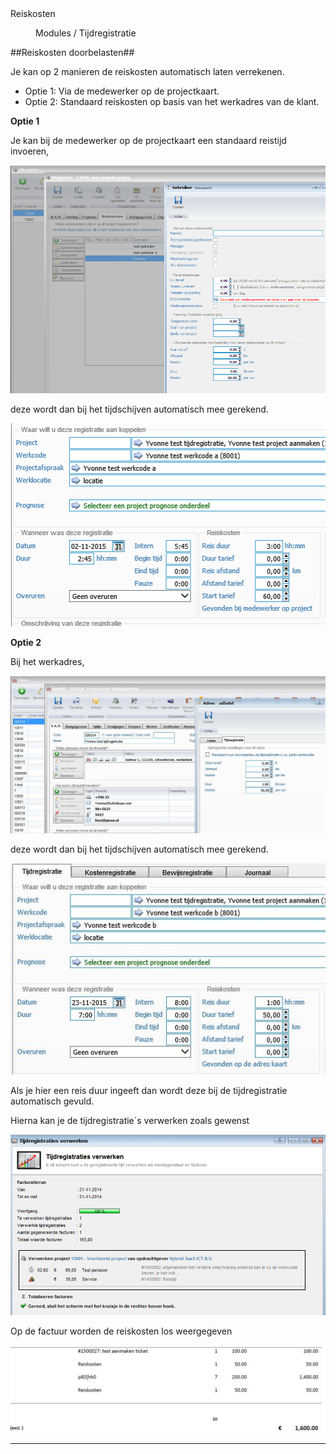 <properties>
	<page>
		<title>Reiskosten</title>
		<description>Reiskosten</description>
	</page>
	<menu>
		<position>Modules / Tijdregistratie</position>
		<title>Reiskosten</title>
	</menu>
</properties>

##Reiskosten doorbelasten##

Je kan op 2 manieren de reiskosten automatisch laten verrekenen.

* Optie 1: Via de medewerker op de projectkaart.
* Optie 2: Standaard reiskosten op basis van het werkadres van de klant.

**Optie 1**

Je kan bij de medewerker op de projectkaart een standaard reistijd invoeren, 

![](images/1.jpg)


deze wordt dan bij het tijdschijven automatisch mee gerekend.

![](images/2.jpg)


**Optie 2**

Bij het werkadres, 

![](images/3.jpg)

deze wordt dan bij het tijdschijven automatisch mee gerekend.

![](images/4.jpg) 

Als je hier een reis duur ingeeft dan wordt deze bij de tijdregistratie automatisch gevuld.

Hierna kan je de tijdregistratie´s verwerken zoals gewenst

![](images/5.jpg)

Op de factuur worden de reiskosten los weergegeven

![](images/6.jpg)

--------------






